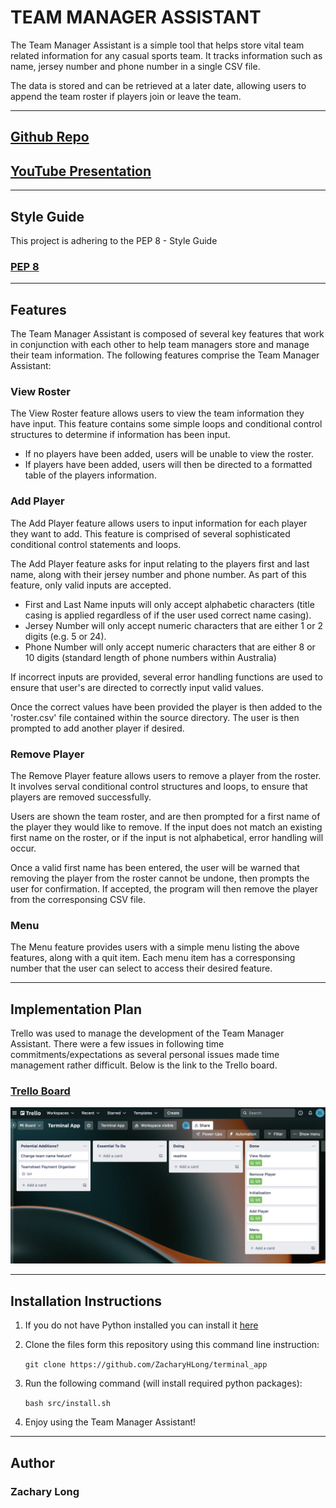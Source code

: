 # TEAM MANAGER ASSISTANT
The Team Manager Assistant is a simple tool that helps store vital team related information for any casual sports team. It tracks information such as name, jersey number and phone number in a single CSV file.  
  
The data is stored and can be retrieved at a later date, allowing users to append the team roster if players join or leave the team.  

---
## [Github Repo](https://github.com/ZacharyHLong/terminal_app)  

## [YouTube Presentation]()
---
## Style Guide
This project is adhering to the PEP 8 - Style Guide  
### [PEP 8](https://peps.python.org/pep-0008/)
---
## Features
The Team Manager Assistant is composed of several key features that work in conjunction with each other to help team managers store and manage their team information. The following features comprise the Team Manager Assistant:
### **View Roster**
The View Roster feature allows users to view the team information they have input. This feature contains some simple loops and conditional control structures to determine if information has been input.  

- If no players have been added, users will be unable to view the roster.
- If players have been added, users will then be directed to a formatted table of the players information.

### **Add Player**
The Add Player feature allows users to input information for each player they want to add. This feature is comprised of several sophisticated conditional control statements and loops.  

The Add Player feature asks for input relating to the players first and last name, along with their jersey number and phone number. As part of this feature, only valid inputs are accepted.

- First and Last Name inputs will only accept alphabetic characters (title casing is applied regardless of if the user used correct name casing).
- Jersey Number will only accept numeric characters that are either 1 or 2 digits (e.g. 5 or 24).
- Phone Number will only accept numeric characters that are either 8 or 10 digits (standard length of phone numbers within Australia)

If incorrect inputs are provided, several error handling functions are used to ensure that user's are directed to correctly input valid values.

Once the correct values have been provided the player is then added to the 'roster.csv' file contained within the source directory. The user is then prompted to add another player if desired.

### **Remove Player**
The Remove Player feature allows users to remove a player from the roster. It involves serval conditional control structures and loops, to ensure that players are removed successfully.  

Users are shown the team roster, and are then prompted for a first name of the player they would like to remove. If the input does not match an existing first name on the roster, or if the input is not alphabetical, error handling will occur.

Once a valid first name has been entered, the user will be warned that removing the player from the roster cannot be undone, then prompts the user for confirmation. If accepted, the program will then remove the player from the corresponsing CSV file.

### **Menu**
The Menu feature provides users with a simple menu listing the above features, along with a quit item. Each menu item has a corresponsing number that the user can select to access their desired feature.  

---
## Implementation Plan
Trello was used to manage the development of the Team Manager Assistant. There were a few issues in following time commitments/expectations as several personal issues made time management rather difficult. Below is the link to the Trello board.
### [Trello Board](https://trello.com/b/vo7p8LTM/terminal-app)

![Trello Board Image](docs/trello-board.png)

----
## Installation Instructions
1. If you do not have Python installed you can install it [here](https://www.python.org/downloads/)
   
2. Clone the files form this repository using this command line instruction:   
   
    `git clone https://github.com/ZacharyHLong/terminal_app`

3. Run the following command (will install required python packages):
   
   `bash src/install.sh`

4. Enjoy using the Team Manager Assistant!

---
## Author
### Zachary Long